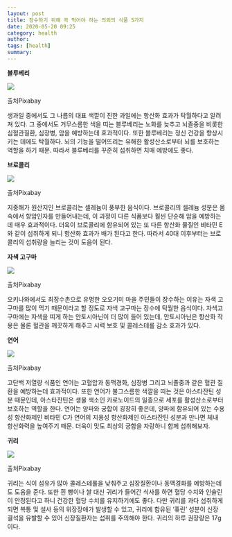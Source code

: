 ```yaml
---
layout: post
title: 장수하기 위해 꼭 먹어야 하는 의외의 식품 5가지
date: 2020-05-20 09:25
category: health
author: 
tags: [health]
summary: 
---
```



**블루베리**

![](https://img1.daumcdn.net/thumb/R720x0/?fname=https%3A%2F%2Ft1.daumcdn.net%2Fliveboard%2Finterstella-story%2Fdffa811cd2b14f378e502360274b2992.JPG)

출처Pixabay

생과일 중에서도 그 나름의 대표 색깔이 진한 과일에는 항산화 효과가 탁월하다고 알려져 있다. 그 중에서도 거무스름한 색을 띠는 블루베리는 노화를 늦추고 뇌졸중을 비롯한 심혈관질환, 심장병, 암을 예방하는데 효과적이다. 또한 블루베리는 정신 건강을 향상시키는 데에도 탁월하다. 뇌의 기능을 떨어뜨리는 유해한 활성산소로부터 뇌를 보호하는 역할을 하기 때문. 따라서 블루베리를 꾸준히 섭취하면 치매 예방에도 좋다.

**브로콜리**

![](https://img1.daumcdn.net/thumb/R720x0/?fname=https%3A%2F%2Ft1.daumcdn.net%2Fliveboard%2Finterstella-story%2F54f97c6433da4be38b63246065cc0fda.JPG)

출처Pixabay

지중해가 원산지인 브로콜리는 셀레늄이 풍부한 음식이다. 브로콜리의 셀레늄 성분은 몸속에서 항암인자를 만들어내는데, 이 과정이 다른 식품보다 훨씬 단순해 암을 예방하는데 매우 효과적이다. 더욱이 브로콜리에 함유되어 있는 또 다른 항산화 물질인 비타민 E와 같이 섭취하게 되니 항산화 효과가 배가 된다고 한다. 따라서 40대 이후부터는 브로콜리의 섭취량을 늘리는 것이 도움이 된다.

**자색 고구마**

![](https://img1.daumcdn.net/thumb/R720x0/?fname=https%3A%2F%2Ft1.daumcdn.net%2Fliveboard%2Finterstella-story%2F313c4a6c356e4c84bdb21021e666eef4.JPG)

출처Pixabay

오키나와에서도 최장수촌으로 유명한 오오기미 마을 주민들이 장수하는 이유는 자색 고구마를 많이 먹기 때문이라고 할 정도로 자색 고구마는 장수에 탁월한 음식이다. 자색고구마에는 자색을 띠게 하는 안토시아닌이 더 많이 들어 있는데, 안토시아닌은 항산화 작용은 물론 혈관을 깨끗하게 해주고 시력 보호 및 콜레스테롤 감소 효과가 있다.

**연어**

![](https://img1.daumcdn.net/thumb/R720x0/?fname=https%3A%2F%2Ft1.daumcdn.net%2Fliveboard%2Finterstella-story%2Ff62408a4d8254762ae830e46354b6d9f.JPG)

출처Pixabay

고단백 저열량 식품인 연어는 고혈압과 동맥경화, 심장병 그리고 뇌졸중과 같은 혈관 질환을 예방하는데 효과적이다. 또한 연어가 불그스름한 색깔을 띠는 것은 아스타잔틴 성분 때문인데, 아스타잔틴은 생물 색소인 카로노이드의 일종으로 세포를 활성산소로부터 보호하는 역할을 한다. 연어는 양파와 궁합이 굉장히 좋은데, 양파에 함유되어 있는 수용성 항산화제인 비타민 C가 연어의 지용성 항산화제인 아스타잔틴 성분과 만나면 체내 항산화력을 높여주기 때문. 더욱이 맛도 최상의 궁합을 자랑하니 함께 섭취해보자.

**귀리**

![](https://img1.daumcdn.net/thumb/R720x0/?fname=https%3A%2F%2Ft1.daumcdn.net%2Fliveboard%2Finterstella-story%2Fc8bc8a8d319145de8512b85c5c21cc69.JPG)

출처Pixabay

귀리는 식이 섬유가 많아 콜레스테롤을 낮춰주고 심장질환이나 동맥경화를 예방하는데도 도움을 준다. 또한 흰 빵이나 쌀 대신 귀리가 들어간 식사를 하면 혈당 수치와 인슐린이 안정된다고 하니 건강한 혈당 수치를 유지하기에도 좋다. 다만 귀리를 과다 섭취하게 되면 복통 및 설사 등의 위장장애가 발생할 수 있고, 귀리에 함유된 ‘퓨린’ 성분이 신장 결석을 유발할 수 있어 신장질환자는 섭취를 주의해야 한다. 귀리의 하루 권장량은 17g이다.